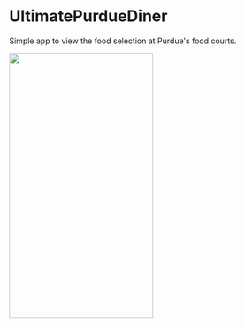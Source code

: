UltimatePurdueDiner
===================

Simple app to view the food selection at Purdue's food courts.

<img src="http://i.imgur.com/v6Flvhr.png" width=260 height=480>
